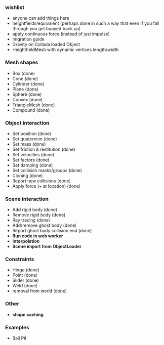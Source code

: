 ### wishlist
* anyone can add things here
* heightfields/equivalent (perhaps done in such a way that even if you fall through you get buoyed back up)
* apply continuous force (instead of just impulse)
* migration guide
* Gravity on Collada loaded Object
* HeightfieldMesh with dynamic vertices length/width

### Mesh shapes
* Box (done)
* Cone (done)
* Cylinder (done)
* Plane (done)
* Sphere (done)
* Convex (done)
* TriangleMesh (done)
* Compound (done)

### Object interaction
* Set position (done)
* Set quaternion (done)
* Set mass (done)
* Set friction & restitution (done)
* Set velocities (done)
* Set factors (done)
* Set damping (done)
* Set collision masks/groups (done)
* Cloning (done)
* Report new collisions (done)
* Apply force (+ at location) (done)

### Scene interaction
* Add rigid body (done)
* Remove rigid body (done)
* Ray tracing (done)
* Add/remove ghost body (done)
* Report ghost body collision end (done)
* **Run code in web worker**
* **Interpolation**
* **Scene import from ObjectLoader**

### Constraints
* Hinge (done)
* Point (done)
* Slider (done)
* Weld (done)
* removal from world (done)

### Other
* **shape caching**

### Examples
* Ball Pit